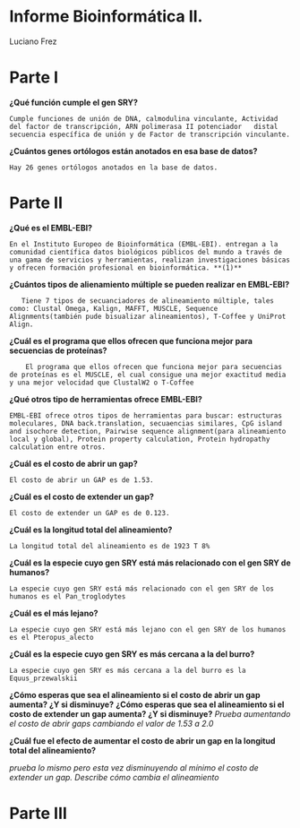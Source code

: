 # Informe Bioinformática II.
Luciano Frez

# **Parte I**

**¿Qué función cumple el gen SRY?**

    Cumple funciones de unión de DNA, calmodulina vinculante, Actividad del factor de transcripción, ARN polimerasa II potenciador   distal   secuencia específica de unión y de Factor de transcripción vinculante.

**¿Cuántos genes ortólogos están anotados en esa base de datos?**

    Hay 26 genes ortólogos anotados en la base de datos.

# **Parte II**

**¿Qué es el EMBL-EBI?**

    En el Instituto Europeo de Bioinformática (EMBL-EBI). entregan a la  comunidad científica datos biológicos públicos del mundo a través de una gama de servicios y herramientas, realizan investigaciones básicas y ofrecen formación profesional en bioinformática. **(1)** 

**¿Cuántos tipos de alienamiento múltiple se pueden realizar en EMBL-EBI?**

       Tiene 7 tipos de secuanciadores de alineamiento múltiple, tales como: Clustal Omega, Kalign, MAFFT, MUSCLE, Sequence Alignments(también pude bisualizar alineamientos), T-Coffee y UniProt Align.

**¿Cuál es el programa que ellos ofrecen que funciona mejor para secuencias de proteínas?**
        
        El programa que ellos ofrecen que funciona mejor para secuencias de proteínas es el MUSCLE, el cual consigue una mejor exactitud media y una mejor velocidad que ClustalW2 o T-Coffee

**¿Qué otros tipo de herramientas ofrece EMBL-EBI?**

    EMBL-EBI ofrece otros tipos de herramientas para buscar: estructuras moleculares, DNA back.translation, secuaencias similares, CpG island and isochore detection, Pairwise sequence alignment(para alineamiento local y global), Protein property calculation, Protein hydropathy calculation entre otros.

**¿Cuál es el costo de abrir un gap?**

    El costo de abrir un GAP es de 1.53.

**¿Cuál es el costo de extender un gap?**

    El costo de extender un GAP es de 0.123.

**¿Cuál es la longitud total del alineamiento?**

    La longitud total del alineamiento es de 1923 T 8%

**¿Cuál es la especie cuyo gen SRY está más relacionado con el gen SRY de humanos?**

    La especie cuyo gen SRY está más relacionado con el gen SRY de los humanos es el Pan_troglodytes

**¿Cuál es el más lejano?**

    La especie cuyo gen SRY está más lejano con el gen SRY de los humanos es el Pteropus_alecto

**¿Cuál es la especie cuyo gen SRY es más cercana a la del burro?**

    La especie cuyo gen SRY es más cercana a la del burro es la Equus_przewalskii

**¿Cómo esperas que sea el alineamiento si el costo de abrir un gap aumenta? ¿Y si disminuye?**
**¿Cómo esperas que sea el alineamiento si el costo de extender un gap aumenta? ¿Y si disminuye?**
*Prueba aumentando el costo de abrir gaps cambiando el valor de 1.53 a 2.0*

**¿Cuál fue el efecto de aumentar el costo de abrir un gap en la longitud total del alineamiento?**

*prueba lo mismo pero esta vez disminuyendo al mínimo el costo de extender un gap. Describe cómo cambia el alineamiento*

# **Parte III**
   
